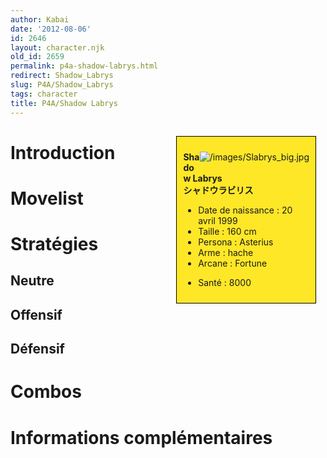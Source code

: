 ```yaml
---
author: Kabai
date: '2012-08-06'
id: 2646
layout: character.njk
old_id: 2659
permalink: p4a-shadow-labrys.html
redirect: Shadow_Labrys
slug: P4A/Shadow_Labrys
tags: character
title: P4A/Shadow Labrys
---
```


<div style="float:right; border: 1px black solid; background-color: #FEE727; width: 40%; margin:15px; padding:10px">
<div style="float:right">

![](/images/Slabrys_big.jpg "/images/Slabrys_big.jpg")

</div>
<div>

**Shadow Labrys**  
**シャドウラビリス**  
  

- Date de naissance : 20 avril 1999
- Taille : 160 cm
- Persona : Asterius
- Arme : hache
- Arcane : Fortune

<!-- -->

- Santé : 8000

</div>
</div>

# Introduction

# Movelist

# Stratégies

## Neutre

## Offensif

## Défensif

# Combos

# Informations complémentaires